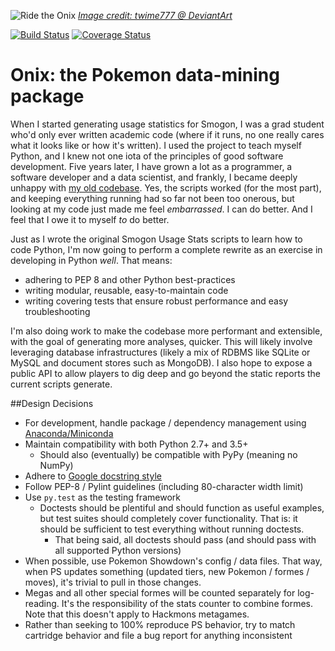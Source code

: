 ![Ride the Onix](http://img06.deviantart.net/e96e/i/2014/359/b/8/the_rock_snake_by_twime777-d8b5eu8.png)
[_Image credit: twime777 @ DeviantArt_](http://twime777.deviantart.com/art/The-Rock-Snake-502457696)

[![Build Status](https://travis-ci.org/Antar1011/Onix.svg?branch=master)](https://travis-ci.org/Antar1011/Onix)
[![Coverage Status](https://coveralls.io/repos/github/Antar1011/Onix/badge.svg?branch=master)](https://coveralls.io/github/Antar1011/Onix?branch=master)

# Onix: the Pokemon data-mining package
When I started generating usage statistics for Smogon, I was a grad student
who'd only ever written academic code (where if it runs, no one really cares
what it looks like or how it's written). I used the project to teach myself
Python, and I knew not one iota of the principles of good software development.
Five years later, I have grown a lot as a programmer, a software developer and a
data scientist, and frankly, I became deeply unhappy with
[my old codebase](https://github.com/Antar1011/Smogon-Usage-Stats). Yes, the
scripts worked (for the most part), and keeping everything running had so far
not been too onerous, but looking at my code just made me feel *embarrassed*. I
can do better. And I feel that I owe it to myself *to* do better.

Just as I wrote the original Smogon Usage Stats scripts to learn how to code
Python, I'm now going to perform a complete rewrite as an exercise in developing
in Python *well*. That means:
  * adhering to PEP 8 and other Python best-practices
  * writing modular, reusable, easy-to-maintain code
  * writing covering tests that ensure robust performance and easy
  troubleshooting

I'm also doing work to make the codebase more performant and extensible, with
the goal of generating more analyses, quicker. This will likely involve
leveraging database infrastructures (likely a mix of RDBMS like SQLite or
MySQL and document stores such as MongoDB). I also hope to expose a public API
to allow players to dig deep and go beyond the static reports the current
scripts generate.

##Design Decisions
 * For development, handle package / dependency management using
 [Anaconda/Miniconda](https://www.continuum.io/why-anaconda)
 * Maintain compatibility with both Python 2.7+ and 3.5+
    * Should also (eventually) be compatible with PyPy (meaning no NumPy)
 * Adhere to [Google docstring style](
 http://sphinxcontrib-napoleon.readthedocs.io/en/latest/example_google.html)
 * Follow PEP-8 / Pylint guidelines (including 80-character width limit)
 * Use `py.test` as the testing framework
    * Doctests should be plentiful and should function as useful examples, but
    test suites should completely cover functionality. That is: it should be
    sufficient to test everything without running doctests.
        * That being said, all doctests should pass (and should pass with all
        supported Python versions)
 * When possible, use Pokemon Showdown's config / data files. That way, when
 PS updates something (updated tiers, new Pokemon / formes / moves), it's
 trivial to pull in those changes.
 * Megas and all other special formes will be counted separately for
 log-reading. It's the responsibility of the stats counter to combine formes.
 Note that this doesn't apply to Hackmons metagames.
 * Rather than seeking to 100% reproduce PS behavior, try to match cartridge
behavior and file a bug report for anything inconsistent

